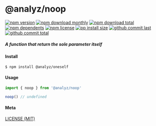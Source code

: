 # @analyz/noop

[![npm version][badge-npm-version]][url-npm]
[![npm download monthly][badge-npm-download-monthly]][url-npm]
[![npm download total][badge-npm-download-total]][url-npm]
[![npm dependents][badge-npm-dependents]][url-github]
[![npm license][badge-npm-license]][url-npm]
[![pp install size][badge-pp-install-size]][url-pp]
[![github commit last][badge-github-last-commit]][url-github]
[![github commit total][badge-github-commit-count]][url-github]

[//]: <> (Shields)
[badge-npm-version]: https://flat.badgen.net/npm/v/@analyz/noop
[badge-npm-download-monthly]: https://flat.badgen.net/npm/dm/@analyz/noop
[badge-npm-download-total]:https://flat.badgen.net/npm/dt/@analyz/noop
[badge-npm-dependents]: https://flat.badgen.net/npm/dependents/@analyz/noop
[badge-npm-license]: https://flat.badgen.net/npm/license/@analyz/noop
[badge-pp-install-size]: https://flat.badgen.net/packagephobia/install/@analyz/noop
[badge-github-last-commit]: https://flat.badgen.net/github/last-commit/hoyeungw/analyz
[badge-github-commit-count]: https://flat.badgen.net/github/commits/hoyeungw/analyz

[//]: <> (Link)
[url-npm]: https://npmjs.org/package/@analyz/noop
[url-pp]: https://packagephobia.now.sh/result?p=@analyz/noop
[url-github]: https://github.com/hoyeungw/analyz

##### A function that return the sole parameter itself

#### Install
```console
$ npm install @analyz/oneself
```

#### Usage
```js
import { noop } from '@analyz/noop'

noop() // undefined
```

#### Meta
[LICENSE (MIT)](LICENSE)
